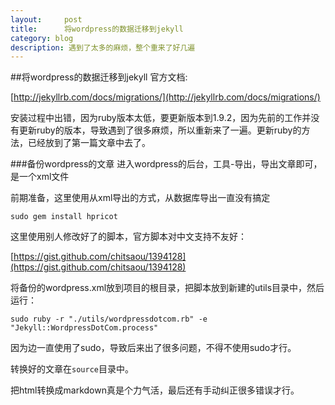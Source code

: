 ```yaml
---
layout:     post
title:      将wordpress的数据迁移到jekyll
category: blog
description: 遇到了太多的麻烦，整个重来了好几遍
---
```


##将wordpress的数据迁移到jekyll
官方文档:

[http://jekyllrb.com/docs/migrations/](http://jekyllrb.com/docs/migrations/)

安装过程中出错，因为ruby版本太低，要更新版本到1.9.2，因为先前的工作并没有更新ruby的版本，导致遇到了很多麻烦，所以重新来了一遍。更新ruby的方法，已经放到了第一篇文章中去了。

###备份wordpress的文章
进入wordpress的后台，工具-导出，导出文章即可，是一个xml文件


前期准备，这里使用从xml导出的方式，从数据库导出一直没有搞定

    sudo gem install hpricot 

这里使用别人修改好了的脚本，官方脚本对中文支持不友好：

[https://gist.github.com/chitsaou/1394128](https://gist.github.com/chitsaou/1394128)

将备份的wordpress.xml放到项目的根目录，把脚本放到新建的utils目录中，然后运行：

    sudo ruby -r "./utils/wordpressdotcom.rb" -e "Jekyll::WordpressDotCom.process"

因为边一直使用了sudo，导致后来出了很多问题，不得不使用sudo才行。

转换好的文章在`source`目录中。

把html转换成markdown真是个力气活，最后还有手动纠正很多错误才行。

